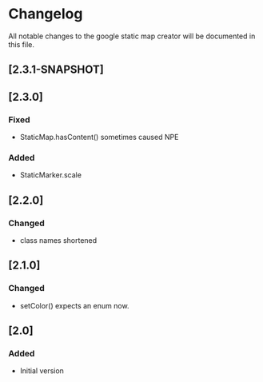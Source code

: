 # Changelog
All notable changes to the google static map creator will be documented in this file.

## [2.3.1-SNAPSHOT]

## [2.3.0]
### Fixed
- StaticMap.hasContent() sometimes caused NPE
### Added
- StaticMarker.scale

## [2.2.0]
### Changed
- class names shortened

## [2.1.0]
### Changed
- setColor() expects an enum now.

## [2.0]
### Added
- Initial version